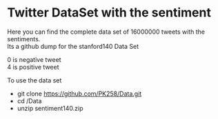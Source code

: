 # Twitter DataSet with the sentiment 
Here you can find the complete data set of 16000000 tweets with the sentiments.  
Its a github dump for the stanford140 Data Set  

0 is negative tweet   
4 is positive tweet   

To use the data set 

- git clone https://github.com/PK258/Data.git
- cd /Data
- unzip sentiment140.zip
